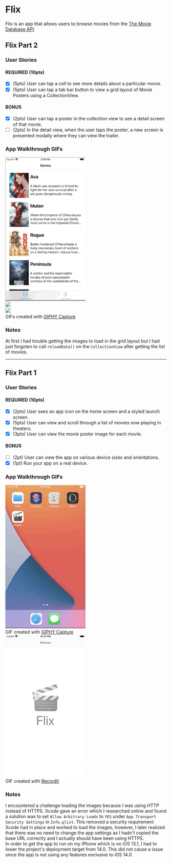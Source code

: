 # Flix

Flix is an app that allows users to browse movies from the [The Movie Database API](http://docs.themoviedb.apiary.io/#).

## Flix Part 2

### User Stories

#### REQUIRED (10pts)
- [x] (5pts) User can tap a cell to see more details about a particular movie.
- [x] (5pts) User can tap a tab bar button to view a grid layout of Movie Posters using a CollectionView.

#### BONUS
- [x] (2pts) User can tap a poster in the collection view to see a detail screen of that movie.
- [ ] (2pts) In the detail view, when the user taps the poster, a new screen is presented modally where they can view the trailer.

### App Walkthrough GIFs
<img src="flix_detail.gif" width=250><br>
<img src="flix_grid.gif" width=250><br>
<img src="flix_grid_to_detail.gif" width=250><br>
GIFs created with [GIPHY Capture](https://giphy.com/apps/giphycapture/)

### Notes
At first I had trouble getting the images to load in the grid layout but I had just forgoten to call `reloadData()` on the `CollectionView` after getting the list of movies.

---

## Flix Part 1

### User Stories

#### REQUIRED (10pts)
- [x] (2pts) User sees an app icon on the home screen and a styled launch screen.
- [x] (5pts) User can view and scroll through a list of movies now playing in theaters.
- [x] (3pts) User can view the movie poster image for each movie.

#### BONUS
- [ ] (2pt) User can view the app on various device sizes and orientations.
- [x] (1pt) Run your app on a real device.

### App Walkthrough GIFs
<img src="flix_icon.gif" width=250><br>
GIF created with [GIPHY Capture](https://giphy.com/apps/giphycapture/)<br>
<img src="flix.gif" width=250><br>
GIF created with [Recordit](https://recordit.co/)

### Notes
I encountered a challenge loading the images because I was using HTTP instead of HTTPS. Xcode gave an error which I researched online and found a solution was to set `Allow Arbitrary Loads` to `YES` under `App Transport Security Settings` in `Info.plist`. This removed a security requirement Xcode had in place and worked to load the images, however, I later realized that there was no need to change the app settings as I hadn't copied the base URL correctly and I actually should have been using HTTPS.
<br>
In order to get the app to run on my iPhone which is on iOS 13.1, I had to lower the project's deployment target from 14.0. This did not cause a issue since the app is not using any features exclusive to iOS 14.0.
